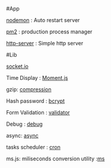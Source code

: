 #App

[nodemon](https://www.npmjs.org/package/nodemon) : Auto restart server 

[pm2](https://www.npmjs.org/package/pm2) : production process manager 

[http-server](https://www.npmjs.org/package/http-server) : Simple http server

#Lib

[socket.io](https://www.npmjs.org/package/socket.io) 

Time Display : [Moment.js](http://momentjs.com)

gzip: [compression](https://www.npmjs.org/package/compression)

Hash password : [bcrypt](https://www.npmjs.org/package/bcrypt)

Form Validation : [validator](https://www.npmjs.org/package/validator)

Debug : [debug](https://www.npmjs.org/package/debug)

async: [async](https://www.npmjs.org/package/async)

tasks scheduler : [cron](https://www.npmjs.org/package/cron)

ms.js: miliseconds conversion utility :[ms](https://www.npmjs.org/package/ms)
